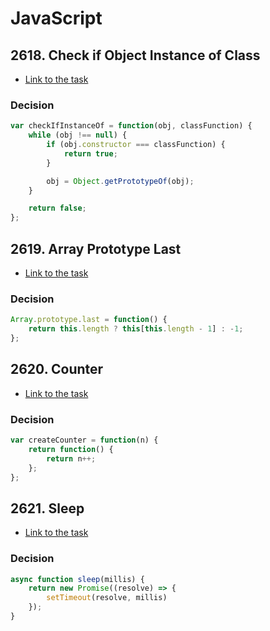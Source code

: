 # JavaScript

## 2618. Check if Object Instance of Class

- [Link to the task](https://leetcode.com/problems/check-if-object-instance-of-class/description/)

### Decision

```js
var checkIfInstanceOf = function(obj, classFunction) {
    while (obj !== null) {
        if (obj.constructor === classFunction) {
            return true;
        }

        obj = Object.getPrototypeOf(obj);
    }

    return false;
};
```

## 2619. Array Prototype Last

- [Link to the task](https://leetcode.com/problems/array-prototype-last/)

### Decision

```js
Array.prototype.last = function() {
    return this.length ? this[this.length - 1] : -1;
};
```

## 2620. Counter

- [Link to the task](https://leetcode.com/problems/counter/description/)

### Decision

```js
var createCounter = function(n) {
    return function() {
        return n++;
    };
};
```

## 2621. Sleep

- [Link to the task](https://leetcode.com/problems/sleep/)

### Decision
```js
async function sleep(millis) {
    return new Promise((resolve) => {
        setTimeout(resolve, millis)
    });
}
```
